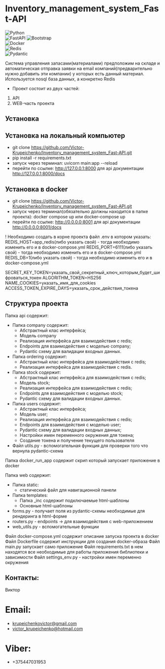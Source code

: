 # Inventory_management_system_Fast-API
![Python](https://img.shields.io/badge/-Python-f1f518?style=flat-square&logo=python)  
![FastAPI](https://img.shields.io/badge/-FastAPI-74cf3c?style=flat-square&logo=fastapi) 
![Bootstrap](https://img.shields.io/badge/-Bootstrap-ce62f5?style=flat-square&logo=bootstrap)  
![Docker](https://img.shields.io/badge/-Docker-1de4f2?style=flat-square&logo=docker)  
![Redis](https://img.shields.io/badge/-Redis-f78b97?style=flat-square&logo=redis)   
![Pydantic](https://img.shields.io/badge/-Pydantic-E92063?style=flat-square&logo=Pydantic)


Система управления запасами(материалами) предположим на складе
и автоматическая отправка заявки на email компаний(предварительно нужно добавить эти компании)
у которых есть данный материал. Используется nosql база данных, а конкретно Redis

- Проект состоит из двух частей:
1. API
2. WEB-часть проекта

## Установка

## Установка на локальный компьютер
- git clone https://github.com/Victor-Krupeichenko/Inventory_management_system_Fast-API.git
- pip install -r requirements.txt
- запуск через терминал:  uvicorn main:app --reload
- перейти по ссылке: http://127.0.0.1:8000 для api документации http://127.0.0.1:8000/docs

## Установка в docker
- git clone https://github.com/Victor-Krupeichenko/Inventory_management_system_Fast-API.git
- запуск через терминал(обязательно должны находится в папке проекта): docker compose up или docker-compose up
- перейти по ссылке: http://0.0.0.0:8001 для api документации http://0.0.0.0:8001/docs

! Необходимо создать в корне проекта файл .env в котором указать:
REDIS_HOST=app_redis(либо указать свой) - тогда необходимо изменить его и в docker-compose.yml
REDIS_PORT=6111(либо указать свой) - тогда необходимо изменить его и в docker-compose.yml
REDIS_DB=1(либо указать свой) - тогда необходимо изменить его и в docker-compose.yml

SECRET_KEY_TOKEN=указать_свой_секретный_ключ_которым_будет_шифроваться_токен
ALGORITHM_TOKEN=HS256
NAME_COOKIES=указать_имя_для_cookies
ACCESS_TOKEN_EXPIRE_DAYS=указать_срок_действия_токена

## Структура проекта
Папка api содержит:
- Папка company содержит:
  * Абстрактный клас интерфейса;
  * Модель company
  * Реализация интерфейса для взаимодействия с redis;
  * Endpoints для взаимодействия с моделью company;
  * Pydantic схему для валидации входных данных.
- Папка ordering содержит:
  * Абстрактный клас интерфейса для взаимодействия с redis;
  * Реализация интерфейса для взаимодействия с redis.
- Папка stock содержит:
  * Абстрактный клас интерфейса для взаимодействия с redis;
  * Модель stock;
  * Реализация интерфейса для взаимодействия с redis;
  * Endpoints для взаимодействия с моделью stock;
  * Pydantic схему для валидации входных данных.
- Папка users содержит:
  * Абстрактный клас интерфейса;
  * Модель user;
  * Реализация интерфейса для взаимодействия с redis;
  * Endpoints для взаимодействия с моделью user;
  * Pydantic схему для валидации входных данных;
  * Настройки имен переменного окружения для токена;
  * Создание токена и получение текущего пользователя
- Файл utils.py - вспомогательная функция для проверки того что вернула pydantic-схема

Папка docker_run_app содержит скрип который запускает приложение в docker

Папка web содержит:
- Папка static:
  * статический файл для навигационной панели
- Папка templates:
  * Папка _inc содержит подключаемые html-шаблоны
  * Основные html-шаблоны
- forms.py - получает поля из pydantic-схемы необходимые для рендеринга в html-форме
- routers.py - endpoints -> для взаимодействия с web-приложением
- web_utils.py - вспомогательные функции

Файл docker-compose.yml содержит описание запуска проекта в docker
Файл Dockerfile содержит инструкции для создания docker-образа
Файл main.py запускает само приложение
Файл requirements.txt в нем находятся все необходимые для работы приложения библиотеки и зависимости
Файл settings_env.py - настройки имен переменно окружения


## Контакты:
Виктор
# Email:
- krupeichenkovictor@gmail.com
- victor_krupeichenko@hotmail.com
# Viber:
- +375447031953 

